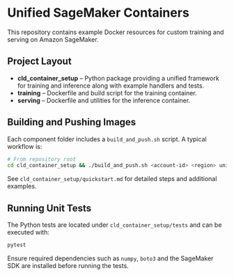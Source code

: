 # Unified SageMaker Containers

This repository contains example Docker resources for custom training and serving on Amazon SageMaker.

## Project Layout

- **cld_container_setup** – Python package providing a unified framework for training and inference along with example handlers and tests.
- **training** – Dockerfile and build script for the training container.
- **serving** – Dockerfile and utilities for the inference container.

## Building and Pushing Images

Each component folder includes a `build_and_push.sh` script. A typical workflow is:

```bash
# From repository root
cd cld_container_setup && ./build_and_push.sh <account-id> <region> unified-sagemaker-container
```

See `cld_container_setup/quickstart.md` for detailed steps and additional examples.

## Running Unit Tests

The Python tests are located under `cld_container_setup/tests` and can be executed with:

```bash
pytest
```

Ensure required dependencies such as `numpy`, `boto3` and the SageMaker SDK are installed before running the tests.

